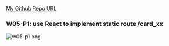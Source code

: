 [My Github Repo URL](https://github.com/WeiYiHuangfelix/1112_WP2_DEMO_26)

### W05-P1: use React to implement static route /card_xx

![w05-p1.png](https://boadkpezbkrextxfzgiw.supabase.co/storage/v1/object/public/demo-26/md_img/w05-p1.png)
```

```